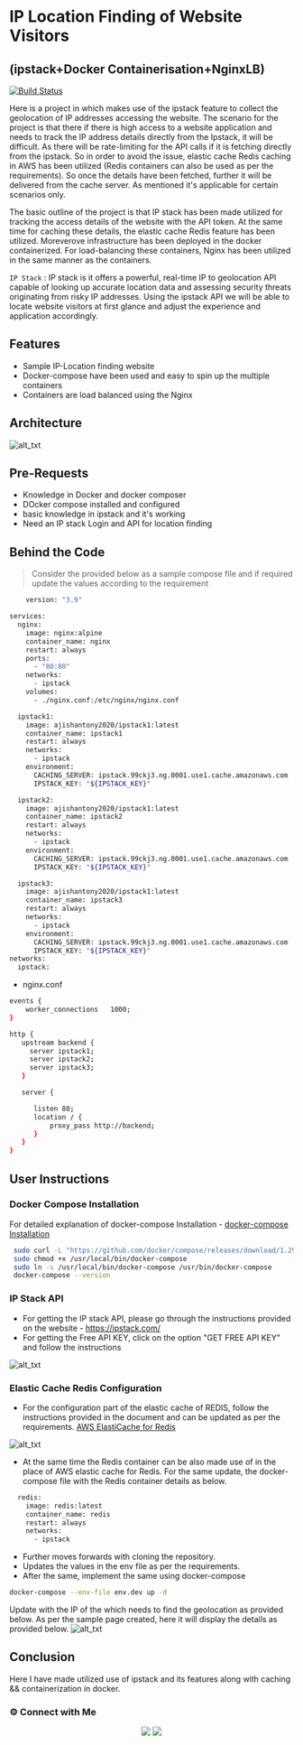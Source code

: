 # IP Location Finding of Website Visitors
## (ipstack+Docker Containerisation+NginxLB)

[![Build Status](https://travis-ci.org/joemccann/dillinger.svg?branch=master)](https://travis-ci.org/joemccann/dillinger)

Here is a project in which makes use of the ipstack feature to collect the geolocation of IP addresses accessing the website. The scenario for the project is that there if there is high access to a website application and needs to track the IP address details directly from the Ipstack, it will be difficult. As there will be rate-limiting for the API calls if it is fetching directly from the ipstack. So in order to avoid the issue, elastic cache Redis caching in AWS has been utilized (Redis containers can also be used as per the requirements). So once the details have been fetched, further it will be delivered from the cache server. As mentioned it's applicable for certain scenarios only. 

The basic outline of the project is that IP stack has been made utilized for tracking the access details of the website with the API token. At the same time for caching these details, the elastic cache Redis feature has been utilized. Moreverove infrastructure has been deployed in the docker containerized. For load-balancing these containers, Nginx has been utilized in the same manner as the containers. 

`IP Stack` : IP stack is it  offers a powerful, real-time IP to geolocation API capable of looking up accurate location data and assessing security threats originating from risky IP addresses. Using the ipstack API we will be able to locate website visitors at first glance and adjust the experience and application accordingly.

## Features

- Sample IP-Location finding website
- Docker-compose have been used and easy to spin up the multiple containers
- Containers are load balanced using the Nginx

## Architecture

![
alt_txt
](https://i.ibb.co/VvJ95mH/ipstack.jpg)

## Pre-Requests

- Knowledge in Docker and docker composer
- DOcker compose installed and configured
- basic knowledge in ipstack and it's working
- Need an IP stack Login and API for location finding

## Behind the Code

> Consider the provided below as a sample compose file and if required update the values according to the requirement 

```sh
    version: "3.9"

services:
  nginx:
    image: nginx:alpine
    container_name: nginx
    restart: always
    ports:
      - "80:80"
    networks:
      - ipstack
    volumes:
      - ./nginx.conf:/etc/nginx/nginx.conf

  ipstack1:
    image: ajishantony2020/ipstack1:latest
    container_name: ipstack1
    restart: always
    networks:
      - ipstack
    environment:
      CACHING_SERVER: ipstack.99ckj3.ng.0001.use1.cache.amazonaws.com
      IPSTACK_KEY: "${IPSTACK_KEY}"

  ipstack2:
    image: ajishantony2020/ipstack1:latest
    container_name: ipstack2
    restart: always
    networks:
      - ipstack
    environment:
      CACHING_SERVER: ipstack.99ckj3.ng.0001.use1.cache.amazonaws.com
      IPSTACK_KEY: "${IPSTACK_KEY}"

  ipstack3:
    image: ajishantony2020/ipstack1:latest
    container_name: ipstack3
    restart: always
    networks:
      - ipstack
    environment:
      CACHING_SERVER: ipstack.99ckj3.ng.0001.use1.cache.amazonaws.com
      IPSTACK_KEY: "${IPSTACK_KEY}"
networks:
  ipstack:
```
- nginx.conf

```sh
events {
    worker_connections   1000;
}

http {
   upstream backend {
     server ipstack1;
     server ipstack2;
     server ipstack3;
   }

   server {

      listen 80;
      location / {
          proxy_pass http://backend;
      }
   }
}
```

## User Instructions
### Docker Compose Installation
For detailed explanation of docker-compose Installation -  [docker-compose Installation](https://docs.docker.com/compose/install/)

```sh
 sudo curl -L "https://github.com/docker/compose/releases/download/1.29.2/docker-compose-$(uname -s)-$(uname -m)" -o /usr/local/bin/docker-compose
 sudo chmod +x /usr/local/bin/docker-compose
 sudo ln -s /usr/local/bin/docker-compose /usr/bin/docker-compose
 docker-compose --version
```
### IP Stack API 
- For getting the IP stack API, please go through the instructions provided on the website - https://ipstack.com/
- For getting the Free API KEY, click on the option "GET FREE API KEY" and follow the instructions

![
alt_txt
](https://i.ibb.co/w6LYKCQ/stack.jpg)

### Elastic Cache Redis Configuration

- For the configuration part of the elastic cache of REDIS, follow the instructions provided in the document and can be updated as per the requirements. [AWS ElastiCache for Redis](https://aws.amazon.com/getting-started/hands-on/setting-up-a-redis-cluster-with-amazon-elasticache/)

![
alt_txt
](https://i.ibb.co/0mY2zNJ/redis.jpg)
- At the same time the Redis container can be also made use of in the place of AWS elastic cache for Redis. For the same update, the docker-compose file with the Redis container details as below.

```sh
  redis:
    image: redis:latest
    container_name: redis
    restart: always
    networks:
      - ipstack
```

- Further moves forwards with cloning the repository. 
- Updates the values in the env file as per the requirements. 
- After the same, implement the same using docker-compose

```sh
docker-compose --env-file env.dev up -d
```

Update with the IP of the which needs to find the geolocation as provided below. As per the sample page created, here it will display the details as provided below. 
![
alt_txt
](https://i.ibb.co/2Fv5Kpf/output.jpg)

## Conclusion 

Here I have made utilized use of ipstack and its features along with caching && containerization in docker.


### ⚙️ Connect with Me

<p align="center">
<a href="mailto:ajishantony95@gmail.com"><img src="https://img.shields.io/badge/Gmail-D14836?style=for-the-badge&logo=gmail&logoColor=white"/></a>
<a href="https://www.linkedin.com/in/ajish-antony/"><img src="https://img.shields.io/badge/LinkedIn-0077B5?style=for-the-badge&logo=linkedin&logoColor=white"/></a>

